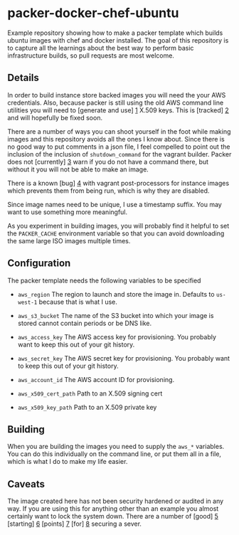 packer-docker-chef-ubuntu
=========================

Example repository showing how to make a packer template which builds
ubuntu images with chef and docker installed. The goal of this repository
is to capture all the learnings about the best way to perform basic
infrastructure builds, so pull requests are most welcome.


Details
-------

In order to build instance store backed images you will need the your
AWS credentials. Also, because packer is still using the old AWS command
line utilities you will need to [generate and use] [1] X.509 keys. This
is [tracked] [2] and will hopefully be fixed soon.

There are a number of ways you can shoot yourself in the foot while
making images and this repository avoids all the ones I know about.
Since there is no good way to put comments in a json file, I feel
compelled to point out the inclusion of the inclusion of
`shutdown_command` for the vagrant builder. Packer does not
[currently] [3] warn if you do not have a command there, but without it
you will not be able to make an image.

There is a known [bug] [4] with vagrant post-processors for instance
images which prevents them from being run, which is why they are
disabled.

Since image names need to be unique, I use a timestamp suffix. You may
want to use something more meaningful.

As you experiment in building images, you will probably find it helpful
to set the `PACKER_CACHE` environment variable so that you can avoid
downloading the same large ISO images multiple times.


Configuration
-------------

The packer template needs the following variables to be specified

* `aws_region`
The region to launch and store the image in. Defaults to `us-west-1`
because that is what I use.

* `aws_s3_bucket`
The name of the S3 bucket into which your image is stored cannot contain
periods or be DNS like.

* `aws_access_key`
The AWS access key for provisioning. You probably want to keep this out
of your git history.

* `aws_secret_key`
The AWS secret key for provisioning. You probably want to keep this out
of your git history.

* `aws_account_id`
The AWS account ID for provisioning.

* `aws_x509_cert_path`
Path to an X.509 signing cert 

* `aws_x509_key_path`
Path to an X.509 private key



Building
--------

When you are building the images you need to supply the `aws_*`
variables. You can do this individually on the command line, or put them
all in a file, which is what I do to make my life easier.


Caveats
-------

The image created here has not been security hardened or audited in any
way. If you are using this for anything other than an example you almost
certainly want to lock the system down. There are a number of [good] [5] 
[starting] [6] [points] [7] [for] [8] securing a sever.


  [1]: http://docs.aws.amazon.com/IAM/latest/UserGuide/Using_UploadCertificate.html
  [2]: https://github.com/mitchellh/packer/issues/517 "Issue 517"
  [3]: https://github.com/mitchellh/packer/issues/498 "Issue 498"
  [4]: https://github.com/mitchellh/packer/issues/502 "Issue 502"
  [5]: http://www.nsa.gov/ia/_files/os/redhat/rhel5-guide-i731.pdf "NSA Guide to Securing Red Hat"
  [6]: http://www.debian.org/doc/manuals/securing-debian-howto/ "Securing Debian Manual"
  [7]: http://spenserj.com/blog/2013/07/15/securing-a-linux-server/ "Securing a Linux Server"
  [8]: https://news.ycombinator.com/item?id=6384603 "Hacker News on 'Securing a Linux Server'"
